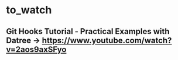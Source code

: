 # to_watch

Git Hooks Tutorial - Practical Examples with Datree -> https://www.youtube.com/watch?v=2aos9axSFyo
-----------------------------------------------------
